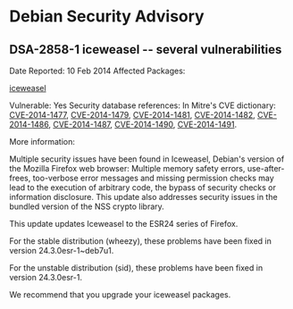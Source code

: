 
Debian Security Advisory
========================


DSA-2858-1 iceweasel -- several vulnerabilities
-----------------------------------------------



Date Reported:
10 Feb 2014
Affected Packages:

[iceweasel](https://packages.debian.org/src:iceweasel)

Vulnerable:
Yes
Security database references:
In Mitre's CVE dictionary: [CVE-2014-1477](https://security-tracker.debian.org/tracker/CVE-2014-1477), [CVE-2014-1479](https://security-tracker.debian.org/tracker/CVE-2014-1479), [CVE-2014-1481](https://security-tracker.debian.org/tracker/CVE-2014-1481), [CVE-2014-1482](https://security-tracker.debian.org/tracker/CVE-2014-1482), [CVE-2014-1486](https://security-tracker.debian.org/tracker/CVE-2014-1486), [CVE-2014-1487](https://security-tracker.debian.org/tracker/CVE-2014-1487), [CVE-2014-1490](https://security-tracker.debian.org/tracker/CVE-2014-1490), [CVE-2014-1491](https://security-tracker.debian.org/tracker/CVE-2014-1491).  

More information:

Multiple security issues have been found in Iceweasel, Debian's version
of the Mozilla Firefox web browser: Multiple memory safety errors,
use-after-frees, too-verbose error messages and missing permission checks
may lead to the execution of arbitrary code, the bypass of security
checks or information disclosure. This update also addresses security
issues in the bundled version of the NSS crypto library.


This update updates Iceweasel to the ESR24 series of Firefox.


For the stable distribution (wheezy), these problems have been fixed in
version 24.3.0esr-1~deb7u1.


For the unstable distribution (sid), these problems have been fixed in
version 24.3.0esr-1.


We recommend that you upgrade your iceweasel packages.





